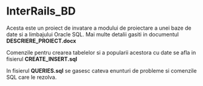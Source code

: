 # InterRails_BD

Acesta este un proiect de invatare a modului de proiectare a unei baze de date si a limbajului Oracle SQL.
Mai multe detalii gasiti in documentul **DESCRIERE_PROIECT.docx** 

Comenzile pentru crearea tabelelor si a popularii acestora cu date se afla in fisierul **CREATE_INSERT.sql**

In fisierul **QUERIES.sql** se gasesc cateva enunturi de probleme si comenzile SQL care le rezolva.
